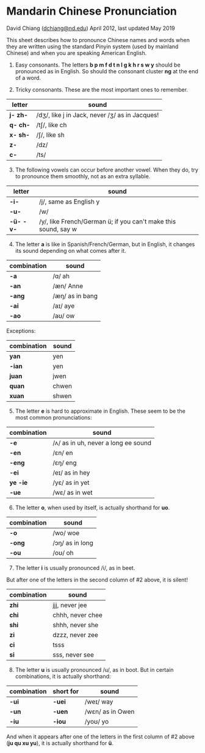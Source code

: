 # Mandarin Chinese Pronunciation
David Chiang (dchiang@nd.edu)
April 2012, last updated May 2019

This sheet describes how to pronounce Chinese names and words when they are written using the standard Pinyin system (used by mainland Chinese) and when you are speaking American English.

1. Easy consonants. The letters **b p m f d t n l g k h r s w y** should be pronounced as in English. So should the consonant cluster **ng** at the end of a word.

2. Tricky consonants. These are the most important ones to remember.

| letter     | sound                                          |
|------------|------------------------------------------------|
| **j- zh-** | /dʒ/, like j in Jack, never /ʒ/ as in Jacques! |
| **q- ch-** | /tʃ/, like ch                                  |
| **x- sh-** | /ʃ/, like sh                                   |
| **z-**     | /dz/                                           |
| **c-**     | /ts/                                           |

3. The following vowels can occur before another vowel. When they do, try to pronounce them smoothly, not as an extra syllable.

| letter      | sound                                                          |
|-------------|----------------------------------------------------------------|
| **-i-**     | /j/, same as English y                                         |
| **-u-**     | /w/                                                            |
| **-ü- -v-** | /y/, like French/German ü; if you can't make this sound, say w |

4. The letter **a** is like in Spanish/French/German, but in English, it changes its sound depending on what comes after it.

| combination | sound           |
|-------------|-----------------|
| **-a**      | /ɑ/ ah          |
| **-an**     | /æn/ Anne       |
| **-ang**    | /æŋ/ as in bang |
| **-ai**     | /aɪ/ aye        |
| **-ao**     | /aʊ/ ow         |

Exceptions:

| combination | sound           |
|-------------|-----------------|
| **yan**     | yen             |
| **-ian**    | yen             |
| **juan**    | jwen            |
| **quan**    | chwen           |
| **xuan**    | shwen           |

5. The letter **e** is hard to approximate in English. These seem to be the most common pronunciations:

| combination | sound                               |
|-------------|-------------------------------------|
| **-e**      | /ʌ/ as in uh, never a long ee sound |
| **-en**     | /ɛn/ en                             |
| **-eng**    | /ɛŋ/ eng                            |
| **-ei**     | /eɪ/ as in hey                      |
| **ye -ie**  | /yɛ/ as in yet                      |
| **-ue**     | /wɛ/ as in wet                      |

6. The letter **o**, when used by itself, is actually shorthand for **uo**.

| combination | sound                               |
|-------------|-------------------------------------|
| **-o**      | /wo/ woe                            |
| **-ong**    | /ɔŋ/ as in long                     |
| **-ou**     | /oʊ/ oh                             |

7. The letter **i** is usually pronounced /i/, as in beet. 

But after one of the letters in the second column of #2 above, it is silent! 

| combination | sound            |
|-------------|------------------|
| **zhi**     | jjj, never jee   |
| **chi**     | chhh, never chee |
| **shi**     | shhh, never she  |
| **zi**      | dzzz, never zee  |
| **ci**      | tsss             |
| **si**      | sss, never see   |

8. The letter **u** is usually pronounced /u/, as in boot. But in certain combinations, it is actually shorthand:

| combination | short for | sound            |
|-------------|-----------|------------------|
| **-ui**     | **-uei**  | /weɪ/ way        |
| **-un**     | **-uen**  | /wɛn/ as in Owen |
| **-iu**     | **-iou**  | /yoʊ/ yo         |

And when it appears after one of the letters in the first column of #2 above (**ju qu xu yu**), it is actually shorthand for **ü**.
